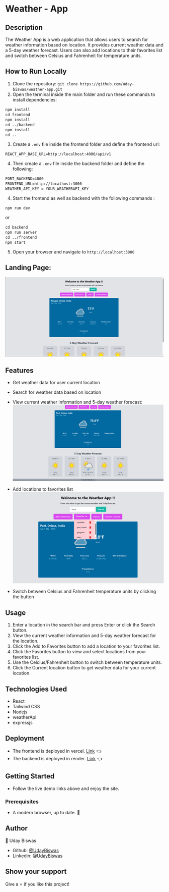 
# Weather - App

## Description
The Weather App is a web application that allows users to search for weather information based on location. It provides current weather data and a 5-day weather forecast. Users can also add locations to their favorites list and switch between Celsius and Fahrenheit for temperature units.

## How to Run Locally
1. Clone the repository: `git clone https://github.com/uday-biswas/weather-app.git`
2. Open the terminal inside the main folder and run these commands to install dependencies:
```
npm install
cd frontend
npm install
cd ../backend
npm install 
cd ..
```
3. Create a `.env` file inside the frontend folder and define the frontend url:
```
REACT_APP_BASE_URL=http://localhost:4000/api/v1
```
4. Then create a `.env` file inside the backend folder and define the following:
```
PORT_BACKEND=4000
FRONTEND_URL=http://localhost:3000
WEATHER_API_KEY = YOUR_WEATHERAPI_KEY
```
4. Start the frontend as well as backend with the following commands : 
```
npm run dev
```
or
```
cd backend
npm run server 
cd ../frontend
npm start
```
5. Open your browser and navigate to `http://localhost:3000`

## Landing Page:
![screenshot](./assets/landing_page.png)

## Features
- Get weather data for user current location
- Search for weather data based on location
- View current weather information and 5-day weather forecast:
![screenshot](./assets/forecast.png)

- Add locations to favorites list
![screenshot](./assets/favorites.png)

- Switch between Celsius and Fahrenheit temperature units by clicking the button

## Usage
1. Enter a location in the search bar and press Enter or click the Search button.
2. View the current weather information and 5-day weather forecast for the location.
3. Click the Add to Favorites button to add a location to your favorites list.
4. Click the Favorites button to view and select locations from your favorites list.
5. Use the Celcius/Fahrenheit button to switch between temperature units.
6. Click the Current location button to get weather data for your current location.

## Technologies Used
- React
- Tailwind CSS
- Nodejs
- weatherApi
- expressjs

## Deployment

- The frontend is deployed in vercel. [Link](https://weather-app-loco.vercel.app/) :point_left:
- The backend is deployed in render. [Link](https://weather-app-gar8.onrender.com) :point_left:

## Getting Started
- Follow the live demo links above and enjoy the site.

### Prerequisites

- A modern browser, up to date.  :muscle:

## Author

👤 Uday Biswas
- Github: [@UdayBiswas](https://github.com/uday-biswas) 
- Linkedin: [@UdayBiswas](https://www.linkedin.com/in/udaybiswas944/)  

## Show your support

Give a ⭐️ if you like this project!

